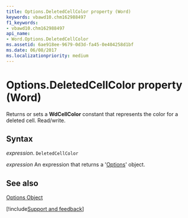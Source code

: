 ```yaml
---
title: Options.DeletedCellColor property (Word)
keywords: vbawd10.chm162988497
f1_keywords:
- vbawd10.chm162988497
api_name:
- Word.Options.DeletedCellColor
ms.assetid: 6ae918ee-9679-0d3d-fa45-0e404258d1bf
ms.date: 06/08/2017
ms.localizationpriority: medium
---
```



# Options.DeletedCellColor property (Word)

Returns or sets a **WdCellColor** constant that represents the color for a deleted cell. Read/write.


## Syntax

_expression_. `DeletedCellColor`

 _expression_ An expression that returns a '[Options](Word.Options.md)' object.


## See also


[Options Object](Word.Options.md)

[!include[Support and feedback](~/includes/feedback-boilerplate.md)]